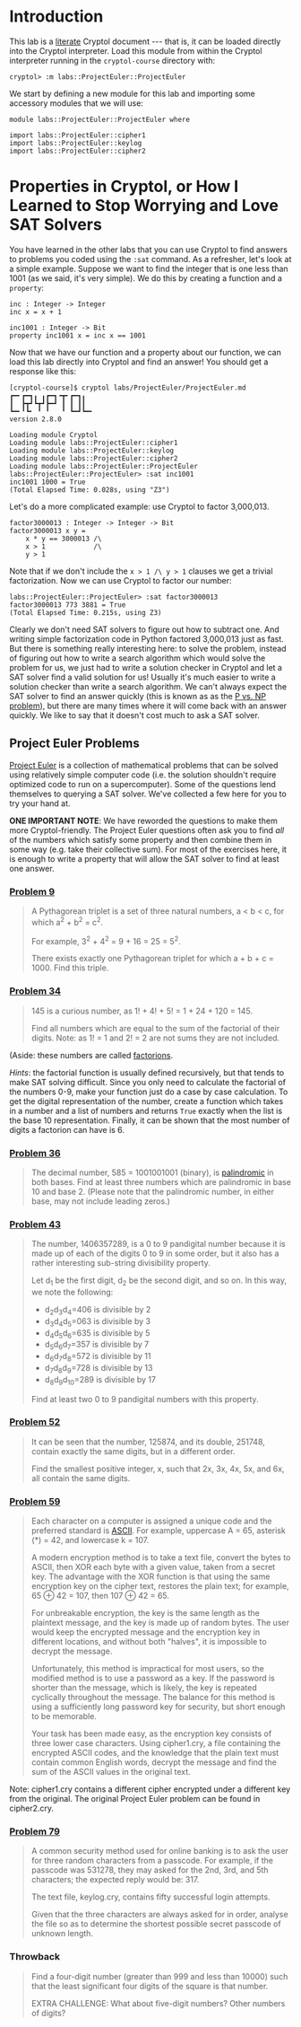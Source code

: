 # Introduction

This lab is a [literate](https://en.wikipedia.org/wiki/Literate_programming)
Cryptol document --- that is, it can be loaded directly into the Cryptol
interpreter. Load this module from within the Cryptol interpreter running
in the `cryptol-course` directory with:

```shell
cryptol> :m labs::ProjectEuler::ProjectEuler
```

We start by defining a new module for this lab and importing some accessory
modules that we will use:

```cryptol
module labs::ProjectEuler::ProjectEuler where

import labs::ProjectEuler::cipher1
import labs::ProjectEuler::keylog
import labs::ProjectEuler::cipher2
```

# Properties in Cryptol, or How I Learned to Stop Worrying and Love SAT Solvers

You have learned in the other labs that you can use Cryptol to find
answers to problems you coded using the `:sat` command.  As a
refresher, let's look at a simple example.  Suppose we want to find
the integer that is one less than 1001 (as we said, it's very simple).
We do this by creating a function and a `property`:

```cryptol
inc : Integer -> Integer
inc x = x + 1

inc1001 : Integer -> Bit
property inc1001 x = inc x == 1001
```

Now that we have our function and a property about our function, we
can load this lab directly into Cryptol and find an answer!  You
should get a response like this:

```shell
[cryptol-course]$ cryptol labs/ProjectEuler/ProjectEuler.md
┏━╸┏━┓╻ ╻┏━┓╺┳╸┏━┓╻
┃  ┣┳┛┗┳┛┣━┛ ┃ ┃ ┃┃
┗━╸╹┗╸ ╹ ╹   ╹ ┗━┛┗━╸
version 2.8.0

Loading module Cryptol
Loading module labs::ProjectEuler::cipher1
Loading module labs::ProjectEuler::keylog
Loading module labs::ProjectEuler::cipher2
Loading module labs::ProjectEuler::ProjectEuler
labs::ProjectEuler::ProjectEuler> :sat inc1001
inc1001 1000 = True
(Total Elapsed Time: 0.028s, using "Z3")
```
Let's do a more complicated example: use Cryptol to factor 3,000,013.

```cryptol
factor3000013 : Integer -> Integer -> Bit
factor3000013 x y =
    x * y == 3000013 /\
    x > 1            /\
    y > 1
```

Note that if we don't include the `x > 1 /\ y > 1` clauses we get a
trivial factorization.  Now we can use Cryptol to factor our number:

```shell
labs::ProjectEuler::ProjectEuler> :sat factor3000013
factor3000013 773 3881 = True
(Total Elapsed Time: 0.215s, using Z3)
```

Clearly we don't need SAT solvers to figure out how to subtract one.
And writing simple factorization code in Python factored 3,000,013
just as fast.  But there is something really interesting here: to
solve the problem, instead of figuring out how to write a search
algorithm which would solve the problem for us, we just had to write a
solution checker in Cryptol and let a SAT solver find a valid solution
for us!  Usually it's much easier to write a solution checker than
write a search algorithm. We can't always expect the SAT solver to
find an answer quickly (this is known as as the [P vs. NP
problem](https://en.wikipedia.org/wiki/P_versus_NP_problem)), but
there are many times where it will come back with an answer quickly.
We like to say that it doesn't cost much to ask a SAT solver.


## Project Euler Problems

[Project Euler](https://projecteuler.net/) is a collection of
mathematical problems that can be solved using relatively simple
computer code (i.e. the solution shouldn't require optimized code to
run on a supercomputer). Some of the questions lend themselves to
querying a SAT solver. We've collected a few here for you to try your
hand at.

**ONE IMPORTANT NOTE**: We have reworded the questions to make them
  more Cryptol-friendly. The Project Euler questions often ask you to
  find _all_ of the numbers which satisfy some property and then
  combine them in some way (e.g. take their collective sum). For most
  of the exercises here, it is enough to write a property that will
  allow the SAT solver to find at least one answer.


### [Problem 9](https://projecteuler.net/problem=9)

> A Pythagorean triplet is a set of three natural numbers, a < b < c,
> for which a<sup>2</sup> + b<sup>2</sup> = c<sup>2</sup>.
>
> For example, 3<sup>2</sup> + 4<sup>2</sup> = 9 + 16 = 25 = 5<sup>2</sup>.
>
> There exists exactly one Pythagorean triplet for which a + b +
> c = 1000. Find this triple.


### [Problem 34](https://projecteuler.net/problem=34)

> 145 is a curious number, as 1! + 4! + 5! = 1 + 24 + 120 = 145.
>
> Find all numbers which are equal to the sum of the factorial of
> their digits.  Note: as 1! = 1 and 2! = 2 are not sums they are not
> included.

(Aside: these numbers are called
[factorions](https://en.wikipedia.org/wiki/Factorion).

*Hints*: the factorial function is usually defined recursively, but
 that tends to make SAT solving difficult. Since you only need to
 calculate the factorial of the numbers 0-9, make your function just
 do a case by case calculation. To get the digital representation of
 the number, create a function which takes in a number and a list of
 numbers and returns `True` exactly when the list is the base 10
 representation. Finally, it can be shown that the most number of
 digits a factorion can have is 6.


### [Problem 36](https://projecteuler.net/problem=36)

> The decimal number, 585 = 1001001001 (binary), is
> [palindromic](https://www.dictionary.com/browse/palindromic) in both
> bases. Find at least three numbers which are palindromic in base 10
> and base 2. (Please note that the palindromic number, in either
> base, may not include leading zeros.)


### [Problem 43](https://projecteuler.net/problem=43)

> The number, 1406357289, is a 0 to 9 pandigital number because it is
> made up of each of the digits 0 to 9 in some order, but it also has
> a rather interesting sub-string divisibility property.
>
> Let d<sub>1</sub> be the first digit, d<sub>2</sub> be the second digit, and so on. In this way, we note the following:
>
>    * d<sub>2</sub>d<sub>3</sub>d<sub>4</sub>=406 is divisible by 2
>    * d<sub>3</sub>d<sub>4</sub>d<sub>5</sub>=063 is divisible by 3
>    * d<sub>4</sub>d<sub>5</sub>d<sub>6</sub>=635 is divisible by 5
>    * d<sub>5</sub>d<sub>6</sub>d<sub>7</sub>=357 is divisible by 7
>    * d<sub>6</sub>d<sub>7</sub>d<sub>8</sub>=572 is divisible by 11
>    * d<sub>7</sub>d<sub>8</sub>d<sub>9</sub>=728 is divisible by 13
>    * d<sub>8</sub>d<sub>9</sub>d<sub>10</sub>=289 is divisible by 17
>
> Find at least two 0 to 9 pandigital numbers with this property.


### [Problem 52](https://projecteuler.net/problem=52)

> It can be seen that the number, 125874, and its double, 251748,
> contain exactly the same digits, but in a different order.
>
> Find the smallest positive integer, x, such that 2x, 3x, 4x, 5x, and
> 6x, all contain the same digits.


### [Problem 59](https://projecteuler.net/problem=59)

> Each character on a computer is assigned a unique code and the
> preferred standard is
> [ASCII](https://en.wikipedia.org/wiki/ASCII). For example, uppercase
> A = 65, asterisk (*) = 42, and lowercase k = 107.
>
> A modern encryption method is to take a text file, convert the bytes
> to ASCII, then XOR each byte with a given value, taken from a secret
> key. The advantage with the XOR function is that using the same
> encryption key on the cipher text, restores the plain text; for
> example, 65 ⊕ 42 = 107, then 107 ⊕ 42 = 65.
>
> For unbreakable encryption, the key is the same length as the
> plaintext message, and the key is made up of random bytes. The user
> would keep the encrypted message and the encryption key in different
> locations, and without both "halves", it is impossible to decrypt
> the message.
>
> Unfortunately, this method is impractical for most users, so the
> modified method is to use a password as a key. If the password is
> shorter than the message, which is likely, the key is repeated
> cyclically throughout the message. The balance for this method is
> using a sufficiently long password key for security, but short
> enough to be memorable.
>
> Your task has been made easy, as the encryption key consists of
> three lower case characters. Using cipher1.cry, a file containing
> the encrypted ASCII codes, and the knowledge that the plain text
> must contain common English words, decrypt the message and find the
> sum of the ASCII values in the original text.
>

Note: cipher1.cry contains a different cipher encrypted under a
different key from the original. The original Project Euler problem
can be found in cipher2.cry.


### [Problem 79](https://projecteuler.net/problem=79)

> A common security method used for online banking is to ask the user
> for three random characters from a passcode. For example, if the
> passcode was 531278, they may asked for the 2nd, 3rd, and 5th
> characters; the expected reply would be: 317.
>
> The text file, keylog.cry, contains fifty successful login attempts.
>
> Given that the three characters are always asked for in order,
> analyse the file so as to determine the shortest possible secret
> passcode of unknown length.


### Throwback

> Find a four-digit number (greater than 999 and less than 10000) such
> that the least significant four digits of the square is that number.
>
> EXTRA CHALLENGE:
> What about five-digit numbers? Other numbers of digits?
